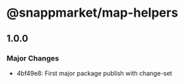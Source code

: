 # @snappmarket/map-helpers

## 1.0.0
### Major Changes

- 4bf49e8: First major package publish with change-set
